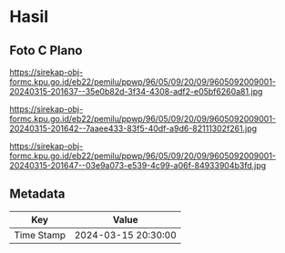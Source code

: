 # Hasil

## Foto C Plano

https://sirekap-obj-formc.kpu.go.id/eb22/pemilu/ppwp/96/05/09/20/09/9605092009001-20240315-201637--35e0b82d-3f34-4308-adf2-e05bf6260a81.jpg

https://sirekap-obj-formc.kpu.go.id/eb22/pemilu/ppwp/96/05/09/20/09/9605092009001-20240315-201642--7aaee433-83f5-40df-a9d6-82111302f261.jpg

https://sirekap-obj-formc.kpu.go.id/eb22/pemilu/ppwp/96/05/09/20/09/9605092009001-20240315-201647--03e9a073-e539-4c99-a06f-84933904b3fd.jpg


## Metadata

| Key        | Value               |
| ---------- | ------------------- |
| Time Stamp | 2024-03-15 20:30:00 |



